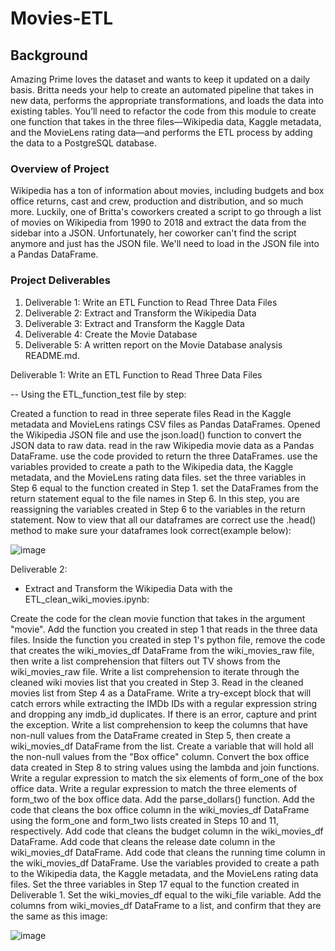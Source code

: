 # Movies-ETL

## Background

Amazing Prime loves the dataset and wants to keep it updated on a daily basis. Britta needs your help to create an automated pipeline that takes in new data, performs the appropriate transformations, and loads the data into existing tables. You’ll need to refactor the code from this module to create one function that takes in the three files—Wikipedia data, Kaggle metadata, and the MovieLens rating data—and performs the ETL process by adding the data to a PostgreSQL database.

### Overview of Project

 Wikipedia has a ton of information about movies, including budgets and box office returns, cast and crew, production and distribution, and so much more. Luckily, one of Britta's coworkers created a script to go through a list of movies on Wikipedia from 1990 to 2018 and extract the data from the sidebar into a JSON. Unfortunately, her coworker can't find the script anymore and just has the JSON file. We'll need to load in the JSON file into a Pandas DataFrame.
 
 ### Project Deliverables
 
 1. Deliverable 1: Write an ETL Function to Read Three Data Files
 2. Deliverable 2: Extract and Transform the Wikipedia Data
 3. Deliverable 3: Extract and Transform the Kaggle Data
 4. Deliverable 4: Create the Movie Database
 5. Deliverable 5: A written report on the Movie Database analysis README.md.

Deliverable 1: Write an ETL Function to Read Three Data Files
 
 -- Using the ETL_function_test file by step:

Created a function to read in three seperate files
Read in the Kaggle metadata and MovieLens ratings CSV files as Pandas DataFrames.
Opened the Wikipedia JSON file and use the json.load() function to convert the JSON data to raw data.
read in the raw Wikipedia movie data as a Pandas DataFrame.
use the code provided to return the three DataFrames.
use the variables provided to create a path to the Wikipedia data, the Kaggle metadata, and the MovieLens rating data files.
set the three variables in Step 6 equal to the function created in Step 1.
set the DataFrames from the return statement equal to the file names in Step 6. In this step, you are reassigning the variables created in Step 6 to the variables in the return statement.
Now to view that all our dataframes are correct use the .head() method to make sure your dataframes look correct(example below):


![image](https://user-images.githubusercontent.com/93686963/169939325-70dd63bd-50f1-4ee5-a437-d5dd42fa6afb.png)

Deliverable 2:
- Extract and Transform the Wikipedia Data with the ETL_clean_wiki_movies.ipynb:

Create the code for the clean movie function that takes in the argument "movie".
Add the function you created in step 1 that reads in the three data files.
Inside the function you created in step 1's python file, remove the code that creates the wiki_movies_df DataFrame from the wiki_movies_raw file, then write a list comprehension that filters out TV shows from the wiki_movies_raw file.
Write a list comprehension to iterate through the cleaned wiki movies list that you created in Step 3.
Read in the cleaned movies list from Step 4 as a DataFrame.
Write a try-except block that will catch errors while extracting the IMDb IDs with a regular expression string and dropping any imdb_id duplicates. If there is an error, capture and print the exception.
Write a list comprehension to keep the columns that have non-null values from the DataFrame created in Step 5, then create a wiki_movies_df DataFrame from the list.
Create a variable that will hold all the non-null values from the "Box office" column.
Convert the box office data created in Step 8 to string values using the lambda and join functions.
Write a regular expression to match the six elements of form_one of the box office data.
Write a regular expression to match the three elements of form_two of the box office data.
Add the parse_dollars() function.
Add the code that cleans the box office column in the wiki_movies_df DataFrame using the form_one and form_two lists created in Steps 10 and 11, respectively.
Add code that cleans the budget column in the wiki_movies_df DataFrame.
Add code that cleans the release date column in the wiki_movies_df DataFrame.
Add code that cleans the running time column in the wiki_movies_df DataFrame.
Use the variables provided to create a path to the Wikipedia data, the Kaggle metadata, and the MovieLens rating data files.
Set the three variables in Step 17 equal to the function created in Deliverable 1.
Set the wiki_movies_df equal to the wiki_file variable.
Add the columns from wiki_movies_df DataFrame to a list, and confirm that they are the same as this image:

![image](https://user-images.githubusercontent.com/93686963/169939630-97ce469e-2d02-4beb-bea4-ff94be53099b.png)

